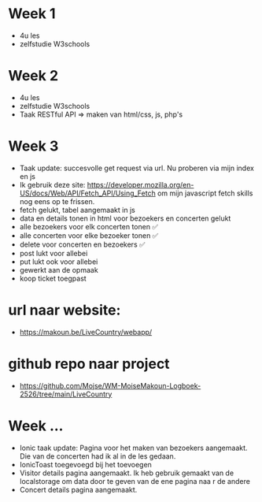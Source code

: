 # Week 1
- 4u les
- zelfstudie W3schools

# Week 2
- 4u les
- zelfstudie W3schools
- Taak RESTful API => maken van html/css, js, php's

# Week 3 
- Taak update: succesvolle get request via url. Nu proberen via mijn index en js
- Ik gebruik deze site: https://developer.mozilla.org/en-US/docs/Web/API/Fetch_API/Using_Fetch om mijn javascript fetch skills nog eens op te frissen. 
- fetch gelukt, tabel aangemaakt in js
- data en details tonen in html voor bezoekers en concerten gelukt
- alle bezoekers voor elk concerten tonen ✅
- alle concerten voor elke bezoeker tonen ✅
- delete voor concerten en bezoekers ✅
- post lukt voor allebei
- put lukt ook voor allebei
- gewerkt aan de opmaak
- koop ticket toegpast

# url naar website:
- https://makoun.be/LiveCountry/webapp/

# github repo naar project
- https://github.com/Mojse/WM-MoiseMakoun-Logboek-2526/tree/main/LiveCountry

# Week ...
- Ionic taak update: Pagina voor het maken van bezoekers aangemaakt. Die van de concerten had ik al in de les gedaan.
- IonicToast toegevoegd bij het toevoegen
- Visitor details pagina aangemaakt. Ik heb gebruik gemaakt van de localstorage om data door te geven van de ene pagina naa r de andere
- Concert details pagina aangemaakt. 